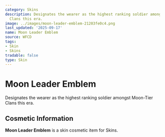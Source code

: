 ```yaml
---
category: Skins
description: Designates the wearer as the highest ranking soldier amongst Moon-Tier
  Clans this era.
image: ../images/moon-leader-emblem-21203fe0c4.png
last_updated: '2025-09-17'
name: Moon Leader Emblem
source: WFCD
tags:
- Skin
- Skins
tradable: false
type: Skin
---
```


# Moon Leader Emblem

Designates the wearer as the highest ranking soldier amongst Moon-Tier Clans this era.

## Cosmetic Information

**Moon Leader Emblem** is a skin cosmetic item for Skins.

